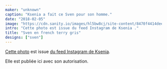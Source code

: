 ```yaml
---
maker: "unknown"
caption: "Ksenia a fait ce Sven pour son homme."
date: "2018-02-05"
image: "https://cdn.sanity.io/images/hl5bw8cj/site-content/8470f4414deeee3d072401616b01be02c8b98bc7-1080x1080.jpg"
intro: "Cette photo est issue du feed Instagram de Ksenia ."
title: "Sven en french terry gris"
designs: ["sven"]
---
```



[Cette photo](https://www.instagram.com/p/BehvZ1fj4yo/) est issue [du feed Instagram de Ksenia](https://www.instagram.com/owl.laughing/).

Elle est publiée ici avec son autorisation.

